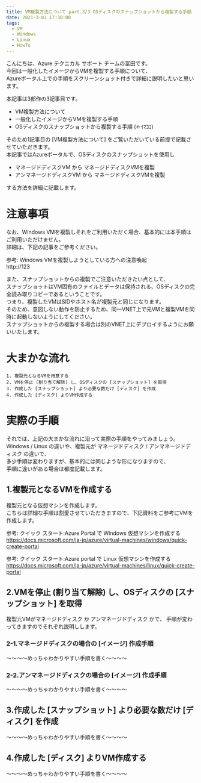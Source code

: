 ```yaml
---
title: VM複製方法について part.3/3 OSディスクのスナップショットから複製する手順
date: 2021-3-01 17:30:00
tags:
  - VM
  - Windows
  - Linux
  - HowTo
---
```


こんにちは、Azure テクニカル サポート チームの富田です。  
今回は一般化したイメージからVMを複製する手順について、  
Azureポータル上での手順をスクリーンショット付きで詳細に説明したいと思います。  

本記事は3部作の3記事目です。  

 - VM複製方法について 
 - 一般化したイメージからVMを複製する手順
 - OSディスクのスナップショットから複製する手順 (←ｲﾏｺｺ)

そのため1記事目の [VM複製方法について] をご覧いただいている前提で記載させていただきます。  
本記事ではAzureポータルで、OSディスクのスナップショットを使用し 

 - マネージドディスクVM から マネージドディスクVMを複製  
 - アンマネージドディスクVM から マネージドディスクVMを複製 

する方法を詳細に記載します。

# 注意事項

なお、Windows VMを複製しそれをご利用いただく場合、基本的には本手順はご利用いただけません。  
詳細は、下記の記事をご参考ください。  

参考: Windows VMを複製しようとしている方への注意喚起  
http://123

また、スナップショットからの複製でご注意いただきたい点として、  
スナップショットはVM固有のファイルとデータは保持される、OSディスクの完全読み取りコピーであるということです。  
つまり、複製したVMはSIDやホスト名が複製元と同じになります。  
そのため、意図しない動作を防止するため、同一VNET上で元VMと複製VMを同時に起動しないようにしてください。  
スナップショットからの複製する場合は別のVNET上にデプロイするようにお願いいたします。  


# 大まかな流れ

	1. 複製元となるVMを用意する
	2. VMを停止 (割り当て解除) し、OSディスクの [スナップショット] を取得
	3. 作成した [スナップショット] より必要な数だけ [ディスク] を作成
	4. 作成した [ディスク] よりVM作成する

# 実際の手順

それでは、上記の大まかな流れに沿って実際の手順をやってみましょう。  
Windows / Linux の違いや、複製元が マネージドディスク / アンマネージドディスク の違いで、  
多少手順は変わりますが、基本的には同じような形になりますので、  
手順に違いがある場合は都度記載します。  

## 1.複製元となるVMを作成する

複製元となる仮想マシンを作成します。  
こちらは詳細な手順は割愛させていただきますので、下記資料をご参考にVMを作成します。  

参考: クイック スタート:Azure Portal で Windows 仮想マシンを作成する  
https://docs.microsoft.com/ja-jp/azure/virtual-machines/windows/quick-create-portal

参考: クイック スタート:Azure portal で Linux 仮想マシンを作成する  
https://docs.microsoft.com/ja-jp/azure/virtual-machines/linux/quick-create-portal

## 2.VMを停止 (割り当て解除) し、OSディスクの [スナップショット] を取得

複製元VMがマネージドディスク か アンマネージドディスク かで、
手順が変わってきますのでそれぞれ説明しします。

### 2-1.マネージドディスクの場合の [イメージ] 作成手順

～～～～めっちゃわかりやすい手順を書く～～～～

### 2-2.アンマネージドディスクの場合の [イメージ] 作成手順

～～～～めっちゃわかりやすい手順を書く～～～～

## 3.作成した [スナップショット] より必要な数だけ [ディスク] を作成

～～～～めっちゃわかりやすい手順を書く～～～～

## 4.作成した [ディスク] よりVM作成する

～～～～めっちゃわかりやすい手順を書く～～～～

